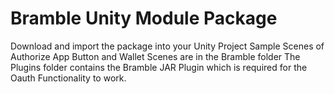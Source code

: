# Bramble Unity Module Package

Download and import the package into your Unity Project
Sample Scenes of Authorize App Button and Wallet Scenes are in the Bramble folder
The Plugins folder contains the Bramble JAR Plugin which is required for the Oauth Functionality to work.
